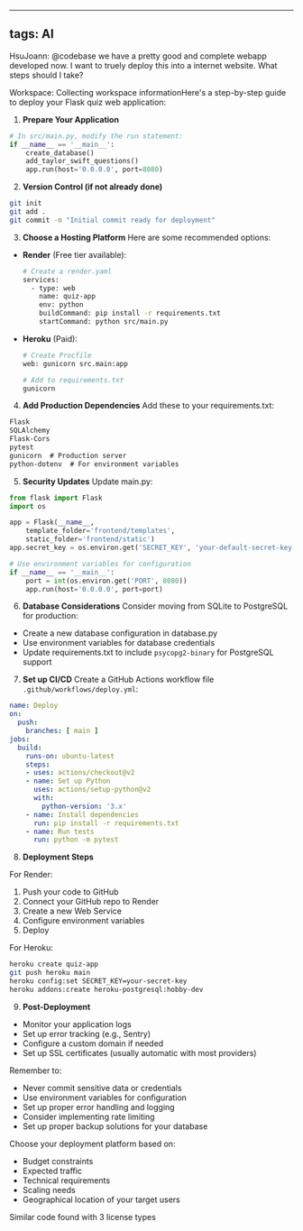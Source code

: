 ------
tags: AI
------

HsuJoann: @codebase
we have a pretty good and complete webapp developed now. I want to truely deploy this into a internet website. What steps should I take? 

Workspace: Collecting workspace informationHere's a step-by-step guide to deploy your Flask quiz web application:

1. **Prepare Your Application**
```python
# In src/main.py, modify the run statement:
if __name__ == '__main__':
    create_database()
    add_taylor_swift_questions()
    app.run(host='0.0.0.0', port=8080)
```

2. **Version Control (if not already done)**
```bash
git init
git add .
git commit -m "Initial commit ready for deployment"
```

3. **Choose a Hosting Platform** 
Here are some recommended options:

- **Render** (Free tier available):
   ```bash
   # Create a render.yaml
   services:
     - type: web
       name: quiz-app
       env: python
       buildCommand: pip install -r requirements.txt
       startCommand: python src/main.py
   ```

- **Heroku** (Paid):
   ```bash
   # Create Procfile
   web: gunicorn src.main:app
   
   # Add to requirements.txt
   gunicorn
   ```

4. **Add Production Dependencies**
Add these to your requirements.txt:
```txt
Flask
SQLAlchemy
Flask-Cors
pytest
gunicorn  # Production server
python-dotenv  # For environment variables
```

5. **Security Updates**
Update main.py:
```python
from flask import Flask
import os

app = Flask(__name__, 
    template_folder='frontend/templates',
    static_folder='frontend/static')
app.secret_key = os.environ.get('SECRET_KEY', 'your-default-secret-key')

# Use environment variables for configuration
if __name__ == '__main__':
    port = int(os.environ.get('PORT', 8080))
    app.run(host='0.0.0.0', port=port)
```

6. **Database Considerations**
Consider moving from SQLite to PostgreSQL for production:
- Create a new database configuration in database.py
- Use environment variables for database credentials
- Update requirements.txt to include `psycopg2-binary` for PostgreSQL support

7. **Set up CI/CD**
Create a GitHub Actions workflow file `.github/workflows/deploy.yml`:
```yaml
name: Deploy
on:
  push:
    branches: [ main ]
jobs:
  build:
    runs-on: ubuntu-latest
    steps:
    - uses: actions/checkout@v2
    - name: Set up Python
      uses: actions/setup-python@v2
      with:
        python-version: '3.x'
    - name: Install dependencies
      run: pip install -r requirements.txt
    - name: Run tests
      run: python -m pytest
```

8. **Deployment Steps**

For Render:
1. Push your code to GitHub
2. Connect your GitHub repo to Render
3. Create a new Web Service
4. Configure environment variables
5. Deploy

For Heroku:
```bash
heroku create quiz-app
git push heroku main
heroku config:set SECRET_KEY=your-secret-key
heroku addons:create heroku-postgresql:hobby-dev
```

9. **Post-Deployment**
- Monitor your application logs
- Set up error tracking (e.g., Sentry)
- Configure a custom domain if needed
- Set up SSL certificates (usually automatic with most providers)

Remember to:
- Never commit sensitive data or credentials
- Use environment variables for configuration
- Set up proper error handling and logging
- Consider implementing rate limiting
- Set up proper backup solutions for your database

Choose your deployment platform based on:
- Budget constraints
- Expected traffic
- Technical requirements
- Scaling needs
- Geographical location of your target users

Similar code found with 3 license types
